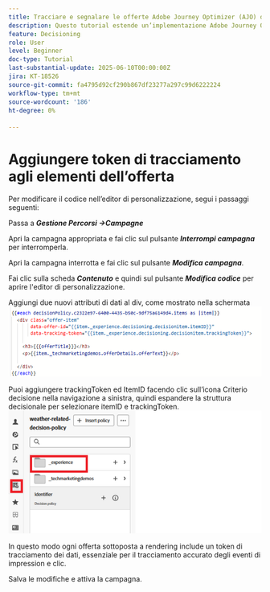 ```yaml
---
title: Tracciare e segnalare le offerte Adobe Journey Optimizer (AJO) distribuite tramite AJO Offer Decisioning
description: Questo tutorial estende un’implementazione Adobe Journey Optimizer (AJO) esistente che offre offerte personalizzate basate su dati contestuali come la temperatura. Illustra come acquisire gli eventi di impression e interazione e preparare i dati per il reporting in Journey Optimizer.
feature: Decisioning
role: User
level: Beginner
doc-type: Tutorial
last-substantial-update: 2025-06-10T00:00:00Z
jira: KT-18526
source-git-commit: fa4795d92cf290b867df23277a297c99d6222224
workflow-type: tm+mt
source-wordcount: '186'
ht-degree: 0%

---
```


# Aggiungere token di tracciamento agli elementi dell’offerta

Per modificare il codice nell’editor di personalizzazione, segui i passaggi seguenti:

Passa a _**Gestione Percorsi ->Campagne**_

Apri la campagna appropriata e fai clic sul pulsante _**Interrompi campagna**_ per interromperla.

Apri la campagna interrotta e fai clic sul pulsante _**Modifica campagna**_.

Fai clic sulla scheda _**Contenuto**_ e quindi sul pulsante _**Modifica codice**_ per aprire l&#39;editor di personalizzazione.

Aggiungi due nuovi attributi di dati al div, come mostrato nella schermata
![token di tracciamento](assets/offer-item-with-tracking-code.png)

Puoi aggiungere trackingToken ed ItemID facendo clic sull’icona Criterio decisione nella navigazione a sinistra, quindi espandere la struttura decisionale per selezionare itemID e trackingToken.
![token di tracciamento](assets/insert-tracking-token.png)

In questo modo ogni offerta sottoposta a rendering include un token di tracciamento dei dati, essenziale per il tracciamento accurato degli eventi di impression e clic.

Salva le modifiche e attiva la campagna.
